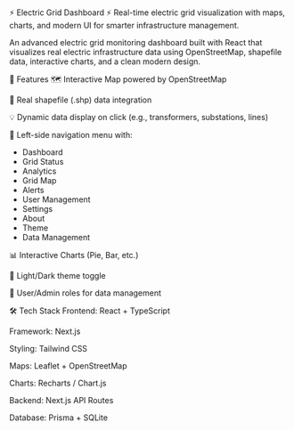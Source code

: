 ⚡ Electric Grid Dashboard ⚡ Real-time electric grid visualization with maps, charts, and modern UI for smarter infrastructure management.

An advanced electric grid monitoring dashboard built with React that visualizes real electric infrastructure data using OpenStreetMap, shapefile data, interactive charts, and a clean modern design.

📌 Features 🗺 Interactive Map powered by OpenStreetMap

📍 Real shapefile (.shp) data integration

💡 Dynamic data display on click (e.g., transformers, substations, lines)

📂 Left-side navigation menu with:

*   Dashboard
*   Grid Status
*   Analytics
*   Grid Map
*   Alerts
*   User Management
*   Settings
*   About
*   Theme
*   Data Management

📊 Interactive Charts (Pie, Bar, etc.)

🌙 Light/Dark theme toggle

👥 User/Admin roles for data management

🛠 Tech Stack
Frontend: React + TypeScript

Framework: Next.js

Styling: Tailwind CSS

Maps: Leaflet + OpenStreetMap

Charts: Recharts / Chart.js

Backend: Next.js API Routes

Database: Prisma + SQLite